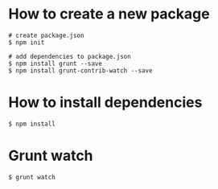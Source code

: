 # How to create a new package

    # create package.json
    $ npm init

    # add dependencies to package.json
    $ npm install grunt --save
    $ npm install grunt-contrib-watch --save


# How to install dependencies

    $ npm install


# Grunt watch

    $ grunt watch
